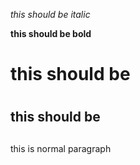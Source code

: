 *this should be italic*

**this should be bold**

# this should be <h1>

## this should be <h2>

this is normal paragraph
